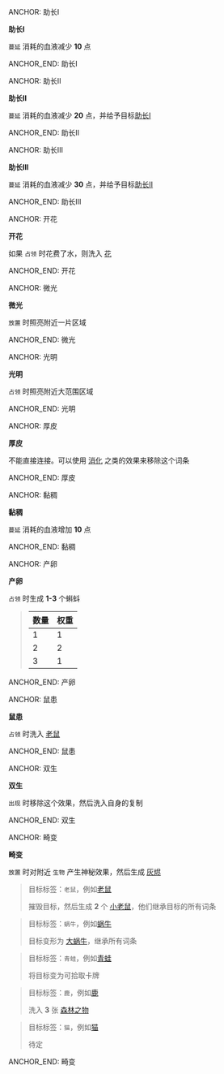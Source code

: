 ANCHOR: 助长I

**助长I**

`蔓延` 消耗的血液减少 **10** 点

ANCHOR_END: 助长I

ANCHOR: 助长II

**助长II**

`蔓延` 消耗的血液减少 **20** 点，并给予目标[助长I]()

ANCHOR_END: 助长II

ANCHOR: 助长III

**助长III**

`蔓延` 消耗的血液减少 **30** 点，并给予目标[助长II]()

ANCHOR_END: 助长III

ANCHOR: 开花

**开花**

如果 `占领` 时花费了水，则洗入 [花](../卡牌组/花.md)

ANCHOR_END: 开花

ANCHOR: 微光

**微光**

`放置` 时照亮附近一片区域

ANCHOR_END: 微光

ANCHOR: 光明

**光明**

`占领` 时照亮附近大范围区域

ANCHOR_END: 光明

ANCHOR: 厚皮

**厚皮**

不能直接连接。可以使用 [消化](消化.md) 之类的效果来移除这个词条

ANCHOR_END: 厚皮

ANCHOR: 黏稠

**黏稠**

`蔓延` 消耗的血液增加 **10** 点

ANCHOR_END: 黏稠

ANCHOR: 产卵

**产卵**

`占领` 时生成 **1-3** 个蝌蚪
> 数量 | 权重
> --- | ---
> 1 | 1
> 2 | 2
> 3 | 1

ANCHOR_END: 产卵

ANCHOR: 鼠患

**鼠患**

`占领` 时洗入 [老鼠](老鼠.md)

ANCHOR_END: 鼠患

ANCHOR: 双生

**双生**

`出现` 时移除这个效果，然后洗入自身的复制

ANCHOR_END: 双生

ANCHOR: 畸变

**畸变**

`放置` 时对附近 `生物` 产生神秘效果，然后生成 [灰烬](灰烬.md)
> 目标标签：`老鼠`，例如[老鼠](老鼠.md)
>
> 摧毁目标，然后生成 **2** 个 [小老鼠](小老鼠.md)，他们继承目标的所有词条

> 目标标签：`蜗牛`，例如[蜗牛](蜗牛.md)
>
> 目标变形为 [大蜗牛](大蜗牛.md)，继承所有词条

> 目标标签：`青蛙`，例如[青蛙](青蛙.md)
>
> 将目标变为可拾取卡牌

> 目标标签：`鹿`，例如[鹿](鹿.md)
>
> 洗入 **3** 张 [森林之物](../卡牌组/森林之物.md)

> 目标标签：`猫`，例如[猫](猫.md)
>
> 待定

ANCHOR_END: 畸变

